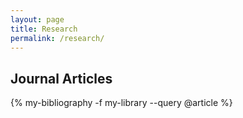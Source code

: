 ```yaml
---
layout: page
title: Research
permalink: /research/
---
```


  <h2>Journal Articles</h2>
    {% my-bibliography -f my-library --query @article %}

  <!-- <h2>Papers In Review or In Press</h2>
    {% bibliography -f library --query @misc %}

  <h2>Conference Papers</h2>
    {% bibliography -f library --query @inproceedings %} -->
